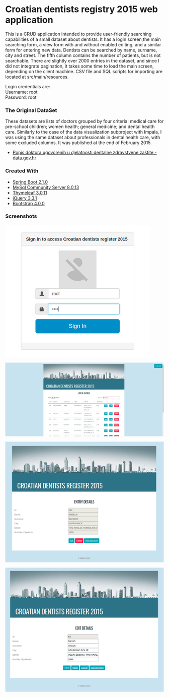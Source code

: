 
Croatian dentists registry 2015 web application
===================================================

This is a CRUD application intended to provide user-friendly searching capabilities of a small dataset about dentists. It has a login screen,the main searching form, a view form with and without enabled editing, and a similar form for entering new data. Dentists can be searched by name, surname, city and street. The fifth column contains the number of patients, but is not searchable. There are slightly over 2000 entries in the dataset, and since I did not integrate pagination, it takes some time to load the main screen, depending on the client machine. CSV file and SQL scripts for importing are located at src/main/resources.   

Login credentials are:    
Username: root    
Password: root


### The Original DataSet

These datasets are lists of doctors grouped by four criteria: medical care for pre-school children; women health; general medicine; and dental health care. Similarly to the case of the data visualization subproject with Impala, I was using the same dataset about professionals in dental health care, with some excluded columns. It was published at the end of February 2015.
* [Popis doktora ugovorenih u djelatnosti dentalne zdravstvene zaštite - data.gov.hr](https://data.gov.hr/dataset/broj-pacijenata-po-ordinaciji-primarne-zdravstvene-za-tite)


### Created With

* [Spring Boot 2.1.0](https://spring.io/projects/spring-boot)
* [MySql Community Server 8.0.13](https://dev.mysql.com/downloads/mysql/)
* [Thymeleaf 3.0.11](https://www.thymeleaf.org/)
* [jQuery 3.3.1](https://jquery.com/)
* [Bootstrap 4.0.0](https://getbootstrap.com/)
 

### Screenshots
![Croatian Dentists Register - Login Screen - Matko Soric](https://raw.githubusercontent.com/matkosoric/Dentists-Registry/master/src/main/resources/screenshots/CDR1.png?raw=true "Croatian Dentists Register - Login Screen - Matko Soric")
 
![Croatian Dentists Register - Search - Matko Soric](https://raw.githubusercontent.com/matkosoric/Dentists-Registry/master/src/main/resources/screenshots/CDR2.png?raw=true "Croatian Dentists Register - Search - Matko Soric")

![Croatian Dentists Register - View Detils - Matko Soric](https://raw.githubusercontent.com/matkosoric/Dentists-Registry/master/src/main/resources/screenshots/CDR3.png?raw=true "Croatian Dentists Register - View Detils - Matko Soric")

![Croatian Dentists Register - Edit Details - Matko Soric](https://raw.githubusercontent.com/matkosoric/Dentists-Registry/master/src/main/resources/screenshots/CDR4.png?raw=true "Croatian Dentists Register - Edit Details - Matko Soric")
